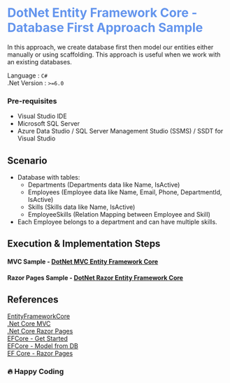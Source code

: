 <div style="color:cornflowerblue">

# DotNet Entity Framework Core - Database First Approach Sample

</div>

In this approach, we create database first then model our entities either manually or using scaffolding. This approach is useful when we work with an existing databases.

Language : `C#` <br/>
.Net Version : `>=6.0`

### **Pre-requisites**

- Visual Studio IDE
- Microsoft SQL Server
- Azure Data Studio / SQL Server Management Studio (SSMS) / SSDT for Visual Studio
  <br/>

## **Scenario**

- Database with tables:
  - Departments (Departments data like Name, IsActive)
  - Employees (Employee data like Name, Email, Phone, DepartmentId, IsActive)
  - Skills (Skills data like Name, IsActive)
  - EmployeeSkills (Relation Mapping between Employee and Skill)
- Each Employee belongs to a department and can have multiple skills.

## **Execution & Implementation Steps**

#### MVC Sample - [DotNet MVC Entity Framework Core](./MVC/)

#### Razor Pages Sample - [DotNet Razor Entity Framework Core](./RazorPages/)

## References

[EntityFrameworkCore](https://docs.microsoft.com/en-us/ef/core/)<br/>
[.Net Core MVC](https://docs.microsoft.com/en-us/aspnet/core/mvc/overview?view=aspnetcore-6.0)<br/>
[.Net Core Razor Pages](https://docs.microsoft.com/en-us/aspnet/core/razor-pages/?view=aspnetcore-6.0&tabs=visual-studio)<br/>
[EFCore - Get Started](https://docs.microsoft.com/en-us/aspnet/core/data/ef-mvc/intro?view=aspnetcore-6.0)<br/>
[EFCore - Model from DB](https://www.entityframeworktutorial.net/efcore/create-model-for-existing-database-in-ef-core.aspx)<br/>
[EF Core - Razor Pages](https://docs.microsoft.com/en-us/aspnet/core/data/ef-rp/intro?view=aspnetcore-6.0&tabs=visual-studio)

### :fire: Happy Coding
